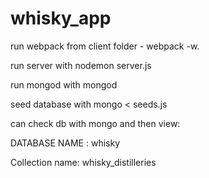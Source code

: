 # whisky_app

run webpack from client folder - webpack -w.

run server with nodemon server.js

run mongod with mongod

seed database with mongo < seeds.js

can check db with mongo and then view:

DATABASE NAME : whisky

Collection name: whisky_distilleries
